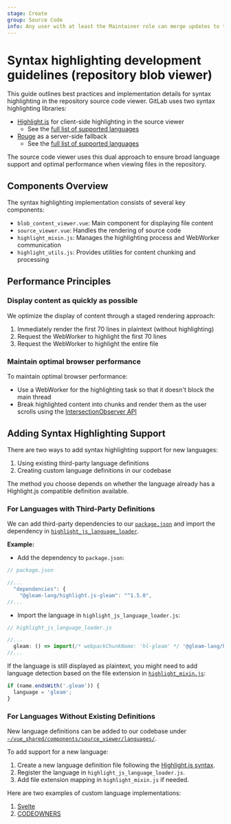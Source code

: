 ```yaml
---
stage: Create
group: Source Code
info: Any user with at least the Maintainer role can merge updates to this content. For details, see https://docs.gitlab.com/ee/development/development_processes.html#development-guidelines-review.
---
```


# Syntax highlighting development guidelines (repository blob viewer)

This guide outlines best practices and implementation details for syntax highlighting in the repository source code viewer. GitLab uses two syntax highlighting libraries:

- [Highlight.js](https://highlightjs.org/) for client-side highlighting in the source viewer
  - See the [full list of supported languages](https://github.com/highlightjs/highlight.js/blob/main/SUPPORTED_LANGUAGES.md)
- [Rouge](https://rubygems.org/gems/rouge) as a server-side fallback
  - See the [full list of supported languages](https://github.com/rouge-ruby/rouge/wiki/list-of-supported-languages-and-lexers)

The source code viewer uses this dual approach to ensure broad language support and optimal performance when viewing files in the repository.

## Components Overview

The syntax highlighting implementation consists of several key components:

- `blob_content_viewer.vue`: Main component for displaying file content
- `source_viewer.vue`: Handles the rendering of source code
- `highlight_mixin.js`: Manages the highlighting process and WebWorker communication
- `highlight_utils.js`: Provides utilities for content chunking and processing

## Performance Principles

### Display content as quickly as possible

We optimize the display of content through a staged rendering approach:

1. Immediately render the first 70 lines in plaintext (without highlighting)
1. Request the WebWorker to highlight the first 70 lines
1. Request the WebWorker to highlight the entire file

### Maintain optimal browser performance

To maintain optimal browser performance:

- Use a WebWorker for the highlighting task so that it doesn't block the main thread
- Break highlighted content into chunks and render them as the user scrolls using the [IntersectionObserver API](https://developer.mozilla.org/en-US/docs/Web/API/Intersection_Observer_API)

## Adding Syntax Highlighting Support

There are two ways to add syntax highlighting support for new languages:

1. Using existing third-party language definitions
1. Creating custom language definitions in our codebase

The method you choose depends on whether the language already has a Highlight.js compatible definition available.

### For Languages with Third-Party Definitions

We can add third-party dependencies to our [`package.json`](https://gitlab.com/gitlab-org/gitlab/-/blob/master/package.json) and import the dependency in [`highlight_js_language_loader`](https://gitlab.com/gitlab-org/gitlab/-/blob/master/app/assets/javascripts/content_editor/services/highlight_js_language_loader.js#L260).

**Example:**

- Add the dependency to `package.json`:

```javascript
// package.json

//...
  "dependencies": {
    "@gleam-lang/highlight.js-gleam": "^1.5.0",
//...
```

- Import the language in `highlight_js_language_loader.js`:

```javascript
// highlight_js_language_loader.js

//...
  gleam: () => import(/* webpackChunkName: 'hl-gleam' */ '@gleam-lang/highlight.js-gleam'),
//...
```

If the language is still displayed as plaintext, you might need to add language detection based on the file extension in [`highlight_mixin.js`](https://gitlab.com/gitlab-org/gitlab/-/blob/master/app/assets/javascripts/repository/mixins/highlight_mixin.js):

```javascript
if (name.endsWith('.gleam')) {
  language = 'gleam';
}
```

### For Languages Without Existing Definitions

New language definitions can be added to our codebase under [`~/vue_shared/components/source_viewer/languages/`](https://gitlab.com/gitlab-org/gitlab/-/tree/master/app/assets/javascripts/vue_shared/components/source_viewer/languages/).

To add support for a new language:

1. Create a new language definition file following the [Highlight.js syntax](https://highlightjs.readthedocs.io/en/latest/language-contribution.html).
1. Register the language in `highlight_js_language_loader.js`.
1. Add file extension mapping in `highlight_mixin.js` if needed.

Here are two examples of custom language implementations:

1. [Svelte](https://gitlab.com/gitlab-org/gitlab/-/commit/0680b3a27b3973287ae6a973703faf9472535c47)
1. [CODEOWNERS](https://gitlab.com/gitlab-org/gitlab/-/commit/825fd1e97df582b9f2654fc248c15e073d78d82b)
